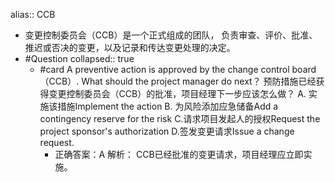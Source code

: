 alias:: CCB

- 变更控制委员会（CCB）是一个正式组成的团队， 负责审查、评价、批准、推迟或否决的变更，以及记录和传达变更处理的决定。
- #Question
  collapsed:: true
	- #card A preventive action is approved by the change control board（CCB）. What should the project manager do next？
	  预防措施已经获得变更控制委员会（CCB）的批准，项目经理下一步应该怎么做？
	  A. 实施该措施Implement the action
	  B. 为风险添加应急储备Add a contingency reserve for the risk
	  C.请求项目发起人的授权Request the project sponsor's authorization 
	  D.签发变更请求Issue a change request.
		- 正确答案：A
		  解析：
		  CCB已经批准的变更请求，项目经理应立即实施。